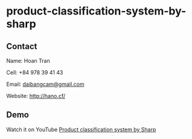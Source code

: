 # product-classification-system-by-sharp
 
 
## Contact

Name: Hoan Tran

Cell: +84 978 39 41 43

Email: daibangcam@gmail.com

Website: http://hano.cf/

## Demo

Watch it on YouTube [Product classification system by Sharp](https://youtu.be/d56tqMDrdRA)
